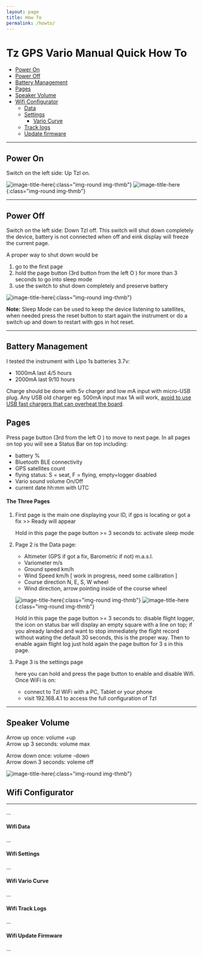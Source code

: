 ```yaml
---
layout: page
title: How To
permalink: /howto/
---
```


# Tz GPS Vario Manual Quick How To

* <a href="#power-on">Power On</a>
* <a href="#power-off">Power Off</a>
* <a href="#battery-management">Battery Management</a>
* <a href="#pages">Pages</a>
* <a href="#speaker-volume">Speaker Volume</a>
* <a href="#wifi-configurator">Wifi Configurator</a>
    * <a href="#wifi-data">Data</a>
    * <a href="#wifi-settings">Settings</a>
        * <a href="#wifi-vario curve">Vario Curve</a>
    * <a href="#wifi-track-logs">Track logs</a>
    * <a href="#wifi-update-firmware">Update firmware</a>

<hr>

## Power On

Switch on the left side: Up TzI on. 

![image-title-here]({{site.baseurl}}/images/foto/howto/img_01.png){:class="img-round img-thmb"}
![image-title-here]({{site.baseurl}}/images/foto/howto/img_02.png){:class="img-round img-thmb"}

<hr>

## Power Off

Switch on the left side: Down TzI off. 
This switch will shut down completely the device, battery is not connected when off and eink display will freeze the current page.

A proper way to shut down would be 

1. go to the first page
2. hold the page button (3rd button from the left O ) for more than 3 seconds to go into sleep mode
3. use the switch to shut down completely and preserve battery

![image-title-here]({{site.baseurl}}/images/foto/howto/img_03.png){:class="img-round img-thmb"}


<b>Note:</b>
Sleep Mode can be used to keep the device listening to satellites, when needed press the reset button to start again the instrument or do a switch up and down to restart with gps in hot reset.

<hr>

## Battery Management

I tested the instrument with Lipo 1s batteries 3.7v:

* 1000mA last 4/5 hours
* 2000mA last 9/10 hours

Charge should be done with 5v charger and low mA input with micro-USB plug. 
Any USB old charger eg. 500mA input max 1A will work, <u>avoid to use USB fast chargers that can overheat the board</u>.

## Pages

Press page button (3rd from the left O ) to move to next page.
In all pages on top you will see a Status Bar on top including:

* battery %
* Bluetooth BLE connectivity
* GPS satellites count
* flying status: S = seat, F = flying, empty=logger disabled
* Vario sound volume On/Off
* current date hh:mm with UTC

#### The Three Pages

1. First page is the main one displaying your ID, if gps is locating or got a fix >> Ready will appear

    Hold in this page the page button >= 3 seconds to: activate sleep mode

2. Page 2 is the Data page:
    * Altimeter (GPS if got a fix, Barometric if not) m.a.s.l.
    * Variometer m/s
    * Ground speed km/h
    * Wind Speed km/h [ work in progress, need some calibration ]
    * Course direction N, E, S, W wheel
    * Wind direction, arrow pointing inside of the course wheel

    ![image-title-here]({{site.baseurl}}/images/foto/howto/img_03.png){:class="img-round img-thmb"}
    ![image-title-here]({{site.baseurl}}/images/foto/howto/img_06.png){:class="img-round img-thmb"}

    Hold in this page the page button >= 3 seconds to: disable flight logger, 
    the icon on status bar will display an empty square with a line on top; 
    if you already landed and want to stop immediately the flight record 
    without wating the default 30 seconds, this is the proper way. 
    Then to enable again flight log just hold again the page button for 3 s in this page.

3. Page 3 is the settings page

    here you can hold and press the page button to enable and disable Wifi.
    Once WiFi is on:

    * connect to TzI WiFi with a PC, Tablet or your phone
    * visit 192.168.4.1 to access the full configuration of TzI

<hr>

## Speaker Volume

Arrow up once: volume +up
<br>Arrow up 3 seconds: volume max

Arrow down once: volume -down
<br>Arrow down 3 seconds: voleme off

![image-title-here]({{site.baseurl}}/images/foto/howto/img_04.png){:class="img-round img-thmb"}


## Wifi Configurator
<hr>
...

#### Wifi Data
...

#### Wifi Settings
...

#### Wifi Vario Curve
...

#### Wifi Track Logs
...

#### Wifi Update Firmware
...
